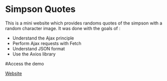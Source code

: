 # Simpson Quotes

This is a mini website which provides randoms quotes of the simpson with a random character image. 
It was done with the goals of :
* Understand the Ajax principle
* Perform Ajax requests with Fetch
* Understand JSON format
* Use the Axios library

#Access the demo

[Website](https://juliettecoetmeur.github.io/ajax-simpsons-quotes/)
